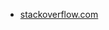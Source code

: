 * [stackoverflow.com](https://stackoverflow.com/questions/86428/what-s-the-best-way-to-reload-refresh-an-iframe)
